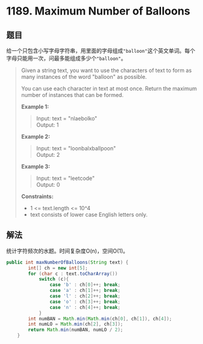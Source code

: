 # 1189. Maximum Number of Balloons

## 题目

给一个只包含小写字母字符串，用里面的字母组成`"balloon"`这个英文单词。每个字母只能用一次，问最多能组成多少个`"balloon"`。

>Given a string text, you want to use the characters of text to form as many instances of the word "balloon" as possible.
>
>You can use each character in text at most once. Return the maximum number of instances that can be formed.
>
>**Example 1:**
>
>>Input: text = "nlaebolko"  
>>Output: 1
>
>**Example 2:**
>
>>Input: text = "loonbalxballpoon"  
>>Output: 2  
>
>**Example 3:**
>
>>Input: text = "leetcode"  
>>Output: 0
>
>**Constraints:**
>
> - 1 <= text.length <= 10^4
> - text consists of lower case English letters only.

## 解法

统计字符频次的水题。时间复杂度O(n)，空间O(1)。

```java
public int maxNumberOfBalloons(String text) {
        int[] ch = new int[5];
        for (char c : text.toCharArray())
            switch (c){
                case 'b' : ch[0]++; break;
                case 'a' : ch[1]++; break;
                case 'l' : ch[2]++; break;
                case 'o' : ch[3]++; break;
                case 'n' : ch[4]++; break;
            }
        int numBAN = Math.min(Math.min(ch[0], ch[1]), ch[4]);
        int numLO = Math.min(ch[2], ch[3]);
        return Math.min(numBAN, numLO / 2);
    }
```
